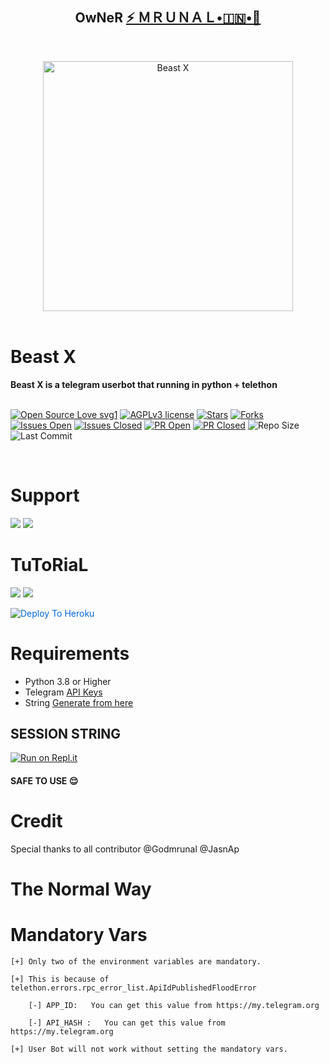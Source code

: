 <h2 align="center"><b>OwNeR <a href="https://telegram.dog/Godmrunal">⚡️ ＭＲＵＮＡＬ•🇮🇳•🚀</a></b></h2>
<br>
<p align="center">
   <a href="https://github.com/msy1717/Beast-X"><img src="https://telegra.ph/file/4a1e0ee716f805cf66777.jpg" alt="Beast X" width=400px></a>
   <br>
   <br>
</p>
<h1>Beast X</h1>
<b>Beast X is a telegram userbot that running in python + telethon</b>
<br>
<br>

[![Open Source Love svg1](https://badges.frapsoft.com/os/v1/open-source.png?v=103)]( https://github.com/msy1717/Beast-X)
[![AGPLv3 license](https://img.shields.io/badge/License-AGPL%20v3-green.svg)]( https://github.com/msy1717/Beast-X#copyright--license)
[![Stars](https://img.shields.io/github/stars/msy1717/Beast-X?&style=flat-square)]( https://github.com/msy1717/Beast-X/stargazers)
[![Forks](https://img.shields.io/github/forks/GARY444-AB/Beast-X?&style=flat-square)]( https://github.com/msy1717/Beast-X/network/members)
[![Issues Open](https://img.shields.io/github/issues/msy1717/Beast-X?&style=flat-square)]( https://github.com/msy1717/Beast-X/issues)
[![Issues Closed](https://img.shields.io/github/issues-closed/msy1717/Beast-X?&style=flat-square)]( https://github.com/msy1717/Beast-X/issues?q=is:closed)
[![PR Open](https://img.shields.io/github/issues-pr/msy177/Beast-X?&style=flat-square)]( https://github.com/msy1717/Beast-X/pulls)
[![PR Closed](https://img.shields.io/github/issues-pr-closed/msy1717/Beast-X?&style=flat-square)]( https://github.com/msy1717/Beast-X/pulls?q=is:closed)
![Repo Size](https://img.shields.io/github/repo-size/msy1717/Beast-X?style=flat-square)
![Last Commit](https://img.shields.io/github/last-commit/msy1717/Beast-X?color=brown&logo=github&logoColor=green&style=for-the-badge)


<br>




# Support

<a href="https://t.me/BeastX_Bots"><img src="https://img.shields.io/badge/Join-Support%20Channel-red.svg?style=for-the-badge&logo=Telegram"></a>
<a href="https://t.me/BeastX_Support"><img src="https://img.shields.io/badge/Join-Support%20Group-blue.svg?style=for-the-badge&logo=Telegram"></a>



# TuToRiaL

<a href="https://youtu.be/ck4U8eyE9vk"><img src="https://img.shields.io/badge/How%20To%20Deploy-blue.svg?logo=Youtube"></a>
<a href="https://youtu.be/ck4U8eyE9vk"><img src="https://img.shields.io/youtube/views/aWnWbFGXp5U?style=social">



<a href="https://dashboard.heroku.com/new?button-url=https%3A%2F%2Fgithub.com%2Fmsy1717%2FBeast-X&amp;template=https%3A%2F%2Fgithub.com%2Fmsy1717%2FBeast-X" rel="nofollow" style="background-color: initial; box-sizing: border-box; color: #0366d6; text-decoration-line: none;"><img alt="Deploy To Heroku" src="https://camo.githubusercontent.com/83b0e95b38892b49184e07ad572c94c8038323fb/68747470733a2f2f7777772e6865726f6b7563646e2e636f6d2f6465706c6f792f627574746f6e2e737667" style="border-style: none; box-sizing: initial; max-width: 100%;" /></a></div>

# Requirements 
* Python 3.8 or Higher
* Telegram [API Keys](https://my.telegram.org/apps)
* String [Generate from here](https://repl.it/@Javes786/Javes-20-String-session#main.py)


## SESSION STRING 

<a href="https://replit.com/@MrunalYeole/BeastX#main.py"><img alt="Run on Repl.it" src="https://camo.githubusercontent.com/05149b448485553c6f14f6430a45c12dcc79ed3c/68747470733a2f2f7265706c2e69742f62616467652f6769746875622f6a61727669733231303930342f4a6172766973" style="border-style: none; box-sizing: initial; max-width: 100%;" /></a></div>

#### SAFE TO USE 😌
# Credit
Special thanks to all contributor @Godmrunal @JasnAp



# The Normal Way




# Mandatory Vars
```
[+] Only two of the environment variables are mandatory.

[+] This is because of telethon.errors.rpc_error_list.ApiIdPublishedFloodError

    [-] APP_ID:   You can get this value from https://my.telegram.org
    
    [-] API_HASH :   You can get this value from https://my.telegram.org
    
[+] User Bot will not work without setting the mandatory vars.
```




